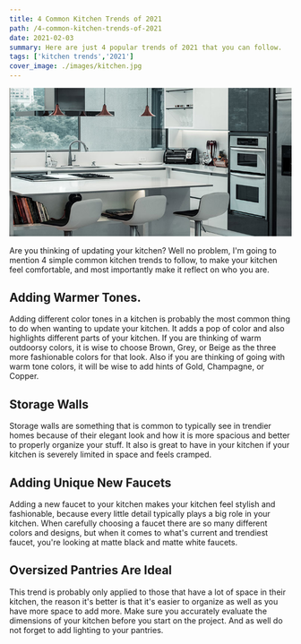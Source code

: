 ```yaml
---
title: 4 Common Kitchen Trends of 2021
path: /4-common-kitchen-trends-of-2021
date: 2021-02-03
summary: Here are just 4 popular trends of 2021 that you can follow.
tags: ['kitchen trends','2021']
cover_image: ./images/kitchen.jpg
---
```


![background](./images/kitchen.jpg)

Are you thinking of updating your kitchen? Well no problem, I'm going to mention 4 simple common kitchen trends to follow, to make your kitchen feel comfortable, and most importantly make it reflect on who you are.

## Adding Warmer Tones.

Adding different color tones in a kitchen is probably the most common thing to do when wanting to update your kitchen. 
It adds a pop of color and also highlights different parts of your kitchen.
If you are thinking of warm outdoorsy colors, it is wise to choose Brown, Grey, or Beige as the three more fashionable colors for that look. Also if you are thinking of going with warm tone colors, it will be wise to add hints of Gold, Champagne, or Copper.

## Storage Walls

Storage walls are something that is common to typically see in trendier homes because of their elegant look and how it is more spacious and better to properly organize your stuff. It also is great to have in your kitchen if your kitchen is severely limited in space and feels cramped.

## Adding Unique New Faucets

Adding a new faucet to your kitchen makes your kitchen feel stylish and fashionable, because every little detail typically plays a big role in your kitchen.
When carefully choosing a faucet there are so many different colors and designs, but when it comes to what's current and trendiest faucet, you're looking at matte black and matte white faucets.

## Oversized Pantries Are Ideal

This trend is probably only applied to those that have a lot of space in their kitchen, the reason it's better is that it's easier to organize as well as you have more space to add more. Make sure you accurately evaluate the dimensions of your kitchen before you start on the project. And as well do not forget to add lighting to your pantries.



